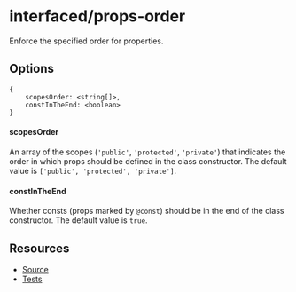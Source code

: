 # interfaced/props-order

Enforce the specified order for properties.

## Options

```
{
	scopesOrder: <string[]>,
	constInTheEnd: <boolean>
}
```

#### scopesOrder

An array of the scopes (`'public'`, `'protected'`, `'private'`) that indicates the order in which props should be defined in the class constructor.
The default value is `['public', 'protected', 'private']`.

#### constInTheEnd

Whether consts (props marked by `@const`) should be in the end of the class constructor. The default value is `true`.

## Resources

* [Source](../../lib/rules/props-order.js)
* [Tests](../../test/eslint/rules/props-order.js)
